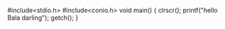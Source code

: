 #include<stdio.h>
#include<conio.h>
void main()
{
clrscr();
printf("hello Bala darling");
getch();
}
